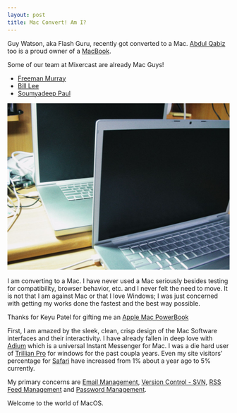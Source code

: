 ```yaml
---
layout: post
title: Mac Convert! Am I?
---
```


Guy Watson, aka Flash Guru, recently got converted to a Mac. [Abdul Qabiz](http://www.abdulqabiz.com/) too is a proud owner of a [MacBook](http://www.flickr.com/photos/brajeshwar/183225267/).

Some of our team at Mixercast are already Mac Guys!

- [Freeman Murray](http://www.flickr.com/photos/brajeshwar/182305644/)
- [Bill Lee](http://www.flickr.com/photos/brajeshwar/181518054/)
- [Soumyadeep Paul](http://www.flickr.com/photos/brajeshwar/165580106/)

<a href="http://www.flickr.com/photos/brajeshwar/sets/72157600176589151/"><img class="medium" src="/static/2006/apple-macbook.jpg" alt="Apple Mac Powerbook" loading="lazy"></a>

I am converting to a Mac. I have never used a Mac seriously besides testing for compatibility, browser behavior, etc. and I never felt the need to move. It is not that I am against Mac or that I love Windows; I was just concerned with getting my works done the fastest and the best way possible.

Thanks for Keyu Patel for gifting me an [Apple Mac PowerBook](http://www.flickr.com/photos/brajeshwar/175469951/)

First, I am amazed by the sleek, clean, crisp design of the Mac Software interfaces and their interactivity. I have already fallen in deep love with [Adium](http://www.adiumx.com/) which is a universal Instant Messenger for Mac. I was a die hard user of [Trillian Pro](http://www.ceruleanstudios.com/) for windows for the past coupla years. Even my site visitors' percentage for [Safari](http://www.apple.com/safari/) have increased from 1% about a year ago to 5% currently.

My primary concerns are [Email Management](/2005/why-outlook-is-preferred-by-business-professionals/), [Version Control - SVN](/2005/dude-version-it-with-cvsdude/), [RSS Feed Management](/2005/newsgator-outlook-edition-feeds-news-reader/) and [Password Management](/2005/keepass-password-safe/).

Welcome to the world of MacOS.